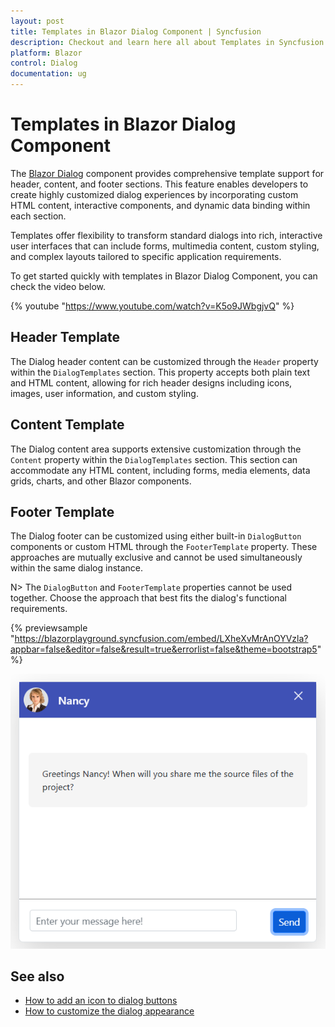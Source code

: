 ```yaml
---
layout: post
title: Templates in Blazor Dialog Component | Syncfusion
description: Checkout and learn here all about Templates in Syncfusion Blazor Dialog component and much more details.
platform: Blazor
control: Dialog
documentation: ug
---
```


# Templates in Blazor Dialog Component

The [Blazor Dialog](https://www.syncfusion.com/blazor-components/blazor-modal-dialog) component provides comprehensive template support for header, content, and footer sections. This feature enables developers to create highly customized dialog experiences by incorporating custom HTML content, interactive components, and dynamic data binding within each section.

Templates offer flexibility to transform standard dialogs into rich, interactive user interfaces that can include forms, multimedia content, custom styling, and complex layouts tailored to specific application requirements.

To get started quickly with templates in Blazor Dialog Component, you can check the video below.

{% youtube "https://www.youtube.com/watch?v=K5o9JWbgjvQ" %}

## Header Template

The Dialog header content can be customized through the `Header` property within the `DialogTemplates` section. This property accepts both plain text and HTML content, allowing for rich header designs including icons, images, user information, and custom styling.

## Content Template

The Dialog content area supports extensive customization through the `Content` property within the `DialogTemplates` section. This section can accommodate any HTML content, including forms, media elements, data grids, charts, and other Blazor components.

## Footer Template

The Dialog footer can be customized using either built-in `DialogButton` components or custom HTML through the `FooterTemplate` property. These approaches are mutually exclusive and cannot be used simultaneously within the same dialog instance.

N> The `DialogButton` and `FooterTemplate` properties cannot be used together. Choose the approach that best fits the dialog's functional requirements.


{% previewsample "https://blazorplayground.syncfusion.com/embed/LXheXvMrAnOYVzla?appbar=false&editor=false&result=true&errorlist=false&theme=bootstrap5"  %}

![Blazor Dialog Component with customized header featuring user avatar and footer template with input controls](./images/blazor-dialog-header-footer-template.png)

## See also

* [How to add an icon to dialog buttons](./how-to/add-an-icons-to-dialog-buttons)
* [How to customize the dialog appearance](./how-to/customize-the-dialog-appearance)
